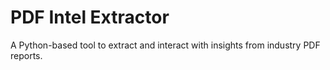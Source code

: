 # PDF Intel Extractor

A Python-based tool to extract and interact with insights from industry PDF reports.
